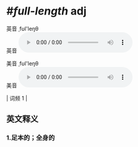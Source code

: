 # ***\#full-length*** adj
英音 ˌfʊl'leŋθ  
英音
<audio src="./media/full-length1.aac" controls="controls"></audio>

美音 ˌfʊl'leŋθ  
美音
<audio src="./media/full-length2.aac" controls="controls"></audio>



| 词频 1 |  

英文释义
---
### 1.**足本的；全身的**  


